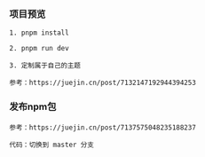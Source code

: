 
### 项目预览
    1. pnpm install

    2. pnpm run dev

    3. 定制属于自己的主题

    参考：https://juejin.cn/post/7132147192944394253

### 发布npm包

    参考：https://juejin.cn/post/7137575048235188237

    代码：切换到 master 分支



